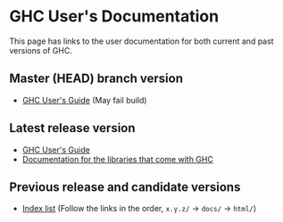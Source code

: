 # GHC User's Documentation

This page has links to the user documentation for both current and past versions of GHC.

## Master (HEAD) branch version

- [GHC User's Guide](https://ghc.gitlab.haskell.org/ghc/doc/) (May fail build)


## Latest release version

- [GHC User's Guide](https://downloads.haskell.org/ghc/latest/docs/users_guide/)
- [Documentation for the libraries that come with GHC](https://downloads.haskell.org/ghc/latest/docs/libraries/index.html)

## Previous release and candidate versions

- [Index list](https://downloads.haskell.org/ghc/)
  (Follow the links in the order, `x.y.z/` -> `docs/` -> `html/`)
